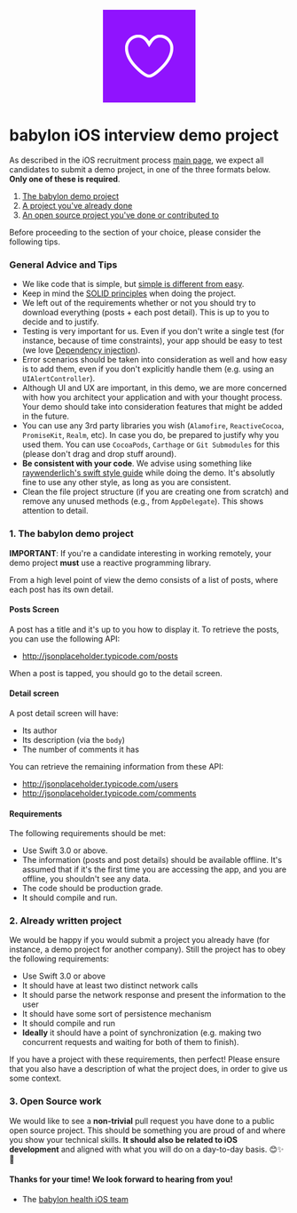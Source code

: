 <p align="center">
<img src="logo.png">
</p>


babylon iOS interview demo project
==================================

As described in the iOS recruitment process [main page](https://github.com/Babylonpartners/iOS-Interview-Demo/blob/open_sourced_recruitment/README.md), we expect all candidates to submit a demo project, in one of the three formats below. **Only one of these is required**.

1. [The babylon demo project](#1-the-babylon-demo-project)
2. [A project you've already done](#2-already-written-project)
3. [An open source project you've done or contributed to](#3-open-source-work)

Before proceeding to the section of your choice, please consider the following tips.

### General Advice and Tips

* We like code that is simple, but [simple is different from easy](https://www.infoq.com/presentations/Simple-Made-Easy).
* Keep in mind the [SOLID principles](https://en.wikipedia.org/wiki/SOLID_(object-oriented_design)) when doing the project.
* We left out of the requirements whether or not you should try to download everything (posts + each post detail). This is up to you to decide and to justify.
* Testing is very important for us. Even if you don't write a single test (for instance, because of time constraints), your app should be easy to test (we love [Dependency injection](https://en.wikipedia.org/wiki/Dependency_injection)).
* Error scenarios should be taken into consideration as well and how easy is to add them, even if you don't explicitly handle them (e.g. using an `UIAlertController`).
* Although UI and UX are important, in this demo, we are more concerned with how you architect your application and with your thought process. Your demo should take into consideration features that might be added in the future.
* You can use any 3rd party libraries you wish (`Alamofire`, `ReactiveCocoa`, `PromiseKit`, `Realm`, etc). In case you do, be prepared to justify why you used them. You can use `CocoaPods`, `Carthage` or `Git Submodules` for this (please don't drag and drop stuff around).
* **Be consistent with your code**. We advise using something like [raywenderlich's swift style guide](https://github.com/raywenderlich/swift-style-guide) while doing the demo. It's absolutly fine to use any other style, as long as you are consistent.
* Clean the file project structure (if you are creating one from scratch) and remove any unused methods (e.g., from `AppDelegate`). This shows attention to detail.

### 1. The babylon demo project

**IMPORTANT**: If you're a candidate interesting in working remotely, your demo project **must** use a reactive programming library.

From a high level point of view the demo consists of a list of posts, where each post has its own detail.

#### Posts Screen

A post has a title and it's up to you how to display it. To retrieve the posts, you can use the following API:

* http://jsonplaceholder.typicode.com/posts

When a post is tapped, you should go to the detail screen.

#### Detail screen

A post detail screen will have:

* Its author
* Its description (via the `body`)
* The number of comments it has

You can retrieve the remaining information from these API:

* http://jsonplaceholder.typicode.com/users
* http://jsonplaceholder.typicode.com/comments

#### Requirements

The following requirements should be met:

* Use Swift 3.0 or above.
* The information (posts and post details) should be available offline. It's assumed that if it's the first time you are accessing the app, and you are offline, you shouldn't see any data.
* The code should be production grade.
* It should compile and run.

### 2. Already written project

We would be happy if you would submit a project you already have (for instance, a demo project for another company). Still the project has to obey the following requirements:

* Use Swift 3.0 or above
* It should have at least two distinct network calls
* It should parse the network response and present the information to the user
* It should have some sort of persistence mechanism
* It should compile and run
* **Ideally** it should have a point of synchronization (e.g. making two concurrent requests and waiting for both of them to finish).

If you have a project with these requirements, then perfect! Please ensure that you also have a description of what the project does, in order to give us some context.

### 3. Open Source work

We would like to see a **non-trivial** pull request you have done to a public open source project. This should be something you are proud of and where you show your technical skills. **It should also be related to iOS development** and aligned with what you will do on a day-to-day basis. 😊✨🌳

#### Thanks for your time! We look forward to hearing from you!
- The [babylon health iOS team](http://github.com/Babylonpartners)
